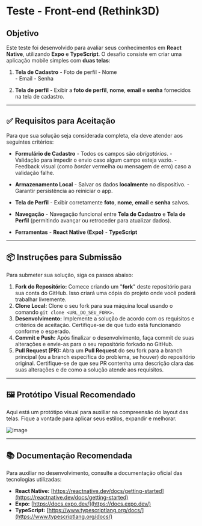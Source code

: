 #  Teste - Front-end (Rethink3D)

##  Objetivo

Este teste foi desenvolvido para avaliar seus conhecimentos em **React Native**, utilizando **Expo** e **TypeScript**. O desafio consiste em criar uma aplicação mobile simples com **duas telas**:

1.   **Tela de Cadastro**
    -    Foto de perfil
    -    Nome   
    -    Email
    -    Senha

1.   **Tela de perfil**
    -   Exibir a **foto de perfil**, **nome**, **email** e **senha** fornecidos na tela de cadastro.

---

## ✅ Requisitos para Aceitação

Para que sua solução seja considerada completa, ela deve atender aos seguintes critérios:

-    **Formulário de Cadastro**
    -   Todos os campos são *obrigatórios*.
    -   Validação para impedir o envio caso algum campo esteja vazio.
    -   Feedback visual (como _border_ vermelha ou mensagem de erro) caso a validação falhe.

-    **Armazenamento Local**
    -   Salvar os dados **localmente** no dispositivo.
    -   Garantir persistência ao reiniciar o app.

-    **Tela de Perfil**
    -   Exibir corretamente **foto**, **nome**, **email** e **senha** salvos.

-    **Navegação**
    -   Navegação funcional entre **Tela de Cadastro** e **Tela de Perfil** (permitindo avançar ou retroceder para atualizar dados).

-    **Ferramentas**
    -   **React Native (Expo)**
    -   **TypeScript**

---

## 📦 Instruções para Submissão

Para submeter sua solução, siga os passos abaixo:

1.  **Fork do Repositório:** Comece criando um "**fork**" deste repositório para sua conta do GitHub. Isso criará uma cópia do projeto onde você poderá trabalhar livremente.
2.  **Clone Local:** Clone o seu fork para sua máquina local usando o comando `git clone <URL_DO_SEU_FORK>`.
3.  **Desenvolvimento:** Implemente a solução de acordo com os requisitos e critérios de aceitação. Certifique-se de que tudo está funcionando conforme o esperado.
4.  **Commit e Push:** Após finalizar o desenvolvimento, faça commit de suas alterações e envie-as para o seu repositório forkado no GitHub.
5.  **Pull Request (PR):** Abra um **Pull Request** do seu fork para a branch principal (ou a branch específica do problema, se houver) do repositório original. Certifique-se de que seu PR contenha uma descrição clara das suas alterações e de como a solução atende aos requisitos.

---

## 🖼️ Protótipo Visual Recomendado

Aqui está um protótipo visual para auxiliar na compreensão do layout das telas. Fique a vontade para aplicar seus estilos, expandir e melhorar.

![image](https://github.com/user-attachments/assets/1bf13dd9-02c8-42f2-850d-ac54b476a750)

---

## 📚 Documentação Recomendada

Para auxiliar no desenvolvimento, consulte a documentação oficial das tecnologias utilizadas:

* **React Native:** [https://reactnative.dev/docs/getting-started](https://reactnative.dev/docs/getting-started)
* **Expo:** [https://docs.expo.dev/](https://docs.expo.dev/)
* **TypeScript:** [https://www.typescriptlang.org/docs/](https://www.typescriptlang.org/docs/)
